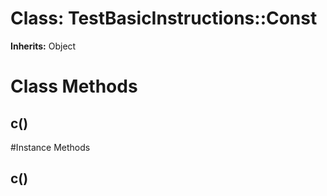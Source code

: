 # Class: TestBasicInstructions::Const
**Inherits:** Object
    



# Class Methods
## c() [](#method-c-c)

#Instance Methods
## c() [](#method-i-c)


